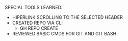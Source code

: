 SPECIAL TOOLS LEARNED:

- HIPERLINK SCROLLING TO THE SELECTED HEADER
- CREATED REPO VIA CLI
    - GH REPO CREATE
- REVIEWED BASIC CMDS FOR GIT AND GIT BASH